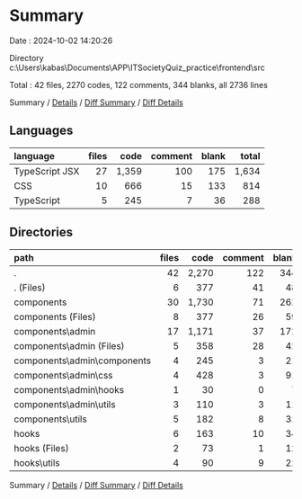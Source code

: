 # Summary

Date : 2024-10-02 14:20:26

Directory c:\\Users\\kabas\\Documents\\APP\\ITSocietyQuiz_practice\\frontend\\src

Total : 42 files,  2270 codes, 122 comments, 344 blanks, all 2736 lines

Summary / [Details](details.md) / [Diff Summary](diff.md) / [Diff Details](diff-details.md)

## Languages
| language | files | code | comment | blank | total |
| :--- | ---: | ---: | ---: | ---: | ---: |
| TypeScript JSX | 27 | 1,359 | 100 | 175 | 1,634 |
| CSS | 10 | 666 | 15 | 133 | 814 |
| TypeScript | 5 | 245 | 7 | 36 | 288 |

## Directories
| path | files | code | comment | blank | total |
| :--- | ---: | ---: | ---: | ---: | ---: |
| . | 42 | 2,270 | 122 | 344 | 2,736 |
| . (Files) | 6 | 377 | 41 | 48 | 466 |
| components | 30 | 1,730 | 71 | 262 | 2,063 |
| components (Files) | 8 | 377 | 26 | 59 | 462 |
| components\\admin | 17 | 1,171 | 37 | 172 | 1,380 |
| components\\admin (Files) | 5 | 358 | 28 | 42 | 428 |
| components\\admin\\components | 4 | 245 | 3 | 21 | 269 |
| components\\admin\\css | 4 | 428 | 3 | 91 | 522 |
| components\\admin\\hooks | 1 | 30 | 0 | 7 | 37 |
| components\\admin\\utils | 3 | 110 | 3 | 11 | 124 |
| components\\utils | 5 | 182 | 8 | 31 | 221 |
| hooks | 6 | 163 | 10 | 34 | 207 |
| hooks (Files) | 2 | 73 | 1 | 12 | 86 |
| hooks\\utils | 4 | 90 | 9 | 22 | 121 |

Summary / [Details](details.md) / [Diff Summary](diff.md) / [Diff Details](diff-details.md)